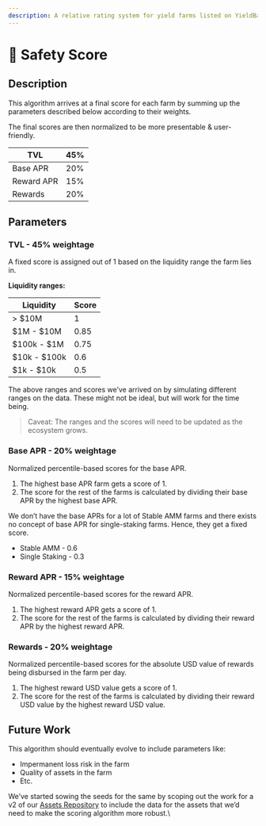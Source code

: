 ```yaml
---
description: A relative rating system for yield farms listed on YieldBay
---
```


# 🚧 Safety Score

## Description

This algorithm arrives at a final score for each farm by summing up the parameters described below according to their weights.

The final scores are then normalized to be more presentable & user-friendly.

| TVL        | 45% |
| ---------- | --- |
| Base APR   | 20% |
| Reward APR | 15% |
| Rewards    | 20% |

## Parameters <a href="#parameters" id="parameters"></a>

### TVL - 45% weightage <a href="#tvl-45-weightage" id="tvl-45-weightage"></a>

A fixed score is assigned out of 1 based on the liquidity range the farm lies in.

**Liquidity ranges:**

| Liquidity    | Score |
| ------------ | ----- |
| > $10M       | 1     |
| $1M - $10M   | 0.85  |
| $100k - $1M  | 0.75  |
| $10k - $100k | 0.6   |
| $1k - $10k   | 0.5   |

The above ranges and scores we’ve arrived on by simulating different ranges on the data. These might not be ideal, but will work for the time being.

> Caveat: The ranges and the scores will need to be updated as the ecosystem grows.

### Base APR - 20% weightage <a href="#base-apr-20-weightage" id="base-apr-20-weightage"></a>

Normalized percentile-based scores for the base APR.

1. The highest base APR farm gets a score of 1.
2. The score for the rest of the farms is calculated by dividing their base APR by the highest base APR.

We don’t have the base APRs for a lot of Stable AMM farms and there exists no concept of base APR for single-staking farms. Hence, they get a fixed score.

* Stable AMM - 0.6
* Single Staking - 0.3

### Reward APR - 15% weightage <a href="#reward-apr-15-weightage" id="reward-apr-15-weightage"></a>

Normalized percentile-based scores for the reward APR.

1. The highest reward APR gets a score of 1.
2. The score for the rest of the farms is calculated by dividing their reward APR by the highest reward APR.

### Rewards - 20% weightage <a href="#rewards-20-weightage" id="rewards-20-weightage"></a>

Normalized percentile-based scores for the absolute USD value of rewards being disbursed in the farm per day.

1. The highest reward USD value gets a score of 1.
2. The score for the rest of the farms is calculated by dividing their reward USD value by the highest reward USD value.

## Future Work <a href="#future-work" id="future-work"></a>

This algorithm should eventually evolve to include parameters like:

* Impermanent loss risk in the farm
* Quality of assets in the farm
* Etc.

We’ve started sowing the seeds for the same by scoping out the work for a v2 of our [Assets Repository](https://github.com/yield-bay/assets) to include the data for the assets that we’d need to make the scoring algorithm more robust.\
